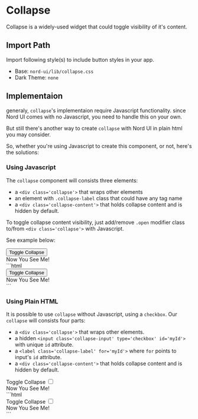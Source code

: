 # Collapse

Collapse is a widely-used widget that could toggle visibility of it's content.

## Import Path
Import following style(s) to include button styles in your app.

- Base: `nord-ui/lib/collapse.css`
- Dark Theme: `none`

## Implementaion
generaly, `collapse`'s implementaion require Javascript functionality. since Nord UI comes with no Javascript, you need to handle this on your own.

But still there's another way to create `collapse` with Nord UI in plain html you may consider.

So, whether you're using Javascript to create this component, or not, here's the solutions:

### Using Javascript
The `collapse` component will consists three elements:
- a `<div class='collapse'>` that wraps other elements
- an element with `.collapse-label` class that could have any tag name
- a `<div class='collapse-content'>` that holds collapse content and is hidden by default.

To toggle collapse content visibility, just add/remove `.open` modifier class to/from `<div class='collapse'>` with Javascript.

See example below:

<div class='code-example'>
	<div class="preview">
		<div class='collapse'>
			<button class='btn primary block collapse-label' collapse-target>Toggle Collapse</button>
			<div class="collapse-content">
				<div class="card minimal">
					<div class="card-body">
						Now You See Me!
					</div>
				</div>
			</div>
		</div>
	</div>
	<div class='source'>
```html
<div class='collapse'>
	<button class='btn primary block collapse-label'>Toggle Collapse</button>
	<div class="collapse-content">
		<div class="card minimal">
			<div class="card-body">
				Now You See Me!
			</div>
		</div>
	</div>
</div>
```
	</div>
</div>

### Using Plain HTML
It is possible to use `collapse` without Javascript, using a `checkbox`.
Our `collapse` will consists four parts:
- a `<div class='collapse'>` that wraps other elements.
- a hidden `<input class='collapse-input' type='checkbox' id='myId'>` with unique `id` attribute.
- a `<label class='collapse-label' for='myId'>` where `for` points to input's `id` attribute.
- a `<div class='collapse-content'>` that holds collapse content and is hidden by default.

<div class='code-example'>
	<div class="preview">
		<div class='collapse'>
			<label class='collapse-label' for='collapse-toggler'>Toggle Collapse</label>
			<input class='collapse-input' type="checkbox" id="collapse-toggler">
			<div class="collapse-content">
				<div class="card minimal">
					<div class="card-body">
						Now You See Me!
					</div>
				</div>
			</div>
		</div>
	</div>
	<div class='source'>
```html
<div class='collapse'>
	<label class='collapse-label' for='collapse-toggler'>Toggle Collapse</label>
	<input class='collapse-input' type="checkbox" id="collapse-toggler">
	<div class="collapse-content">
		<div class="card minimal">
			<div class="card-body">
				Now You See Me!
			</div>
		</div>
	</div>
</div>
```
	</div>
</div>